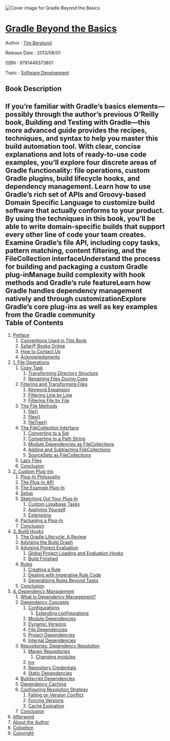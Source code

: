![Cover image for Gradle Beyond the Basics](https://imgdetail.ebookreading.net/cover/cover/software_development/EB9781449373801.jpg)

[Gradle Beyond the Basics](https://ebookreading.net/view/book/Gradle+Beyond+the+Basics-EB9781449373801_1.html "Gradle Beyond the Basics")
====================================================================================================================

Author : [Tim Berglund](https://ebookreading.net/search/author/Tim+Berglund)

Release Date : 2013/08/01

ISBN : 9781449373801

Topic : [Software Development](https://ebookreading.net/search/category/software-development)

Book Description
-----------------

If you’re familiar with Gradle’s basics elements—possibly through the author’s previous O’Reilly book, Building and Testing with Gradle—this more advanced guide provides the recipes, techniques, and syntax to help you master this build automation tool. With clear, concise explanations and lots of ready-to-use code examples, you’ll explore four discrete areas of Gradle functionality: file operations, custom Gradle plugins, build lifecycle hooks, and dependency management.
Learn how to use Gradle’s rich set of APIs and Groovy-based Domain Specific Language to customize build software that actually conforms to your product. By using the techniques in this book, you’ll be able to write domain-specific builds that support every other line of code your team creates.
Examine Gradle’s file API, including copy tasks, pattern matching, content filtering, and the FileCollection interfaceUnderstand the process for building and packaging a custom Gradle plug-inManage build complexity with hook methods and Gradle’s rule featureLearn how Gradle handles dependency management natively and through customizationExplore Gradle’s core plug-ins as well as key examples from the Gradle community              
Table of Contents
-----------------

1. [Preface](https://ebookreading.net/view/book/Gradle+Beyond+the+Basics-EB9781449373801_3.html)
    1. [Conventions Used in This Book](https://ebookreading.net/view/book/Gradle+Beyond+the+Basics-EB9781449373801_3.html#_conventions_used_i)
    1. [Safari® Books Online](https://ebookreading.net/view/book/Gradle+Beyond+the+Basics-EB9781449373801_3.html#_safari_books_onlin)
    1. [How to Contact Us](https://ebookreading.net/view/book/Gradle+Beyond+the+Basics-EB9781449373801_3.html#_how_to_contact_us)
    1. [Acknowledgments](https://ebookreading.net/view/book/Gradle+Beyond+the+Basics-EB9781449373801_3.html#_acknowledgments)
1. [1. File Operations](https://ebookreading.net/view/book/Gradle+Beyond+the+Basics-EB9781449373801_4.html)
    1. [Copy Task](https://ebookreading.net/view/book/Gradle+Beyond+the+Basics-EB9781449373801_4.html#COPY-TASK)
        1. [Transforming Directory Structure](https://ebookreading.net/view/book/Gradle+Beyond+the+Basics-EB9781449373801_4.html#_transforming_direc)
        1. [Renaming Files During Copy](https://ebookreading.net/view/book/Gradle+Beyond+the+Basics-EB9781449373801_4.html#_renaming_files_dur)
    1. [Filtering and Transforming Files](https://ebookreading.net/view/book/Gradle+Beyond+the+Basics-EB9781449373801_4.html#_filtering_and_tran)
        1. [Keyword Expansion](https://ebookreading.net/view/book/Gradle+Beyond+the+Basics-EB9781449373801_4.html#_keyword_expansion)
        1. [Filtering Line by Line](https://ebookreading.net/view/book/Gradle+Beyond+the+Basics-EB9781449373801_4.html#_filtering_line_by_)
        1. [Filtering File by File](https://ebookreading.net/view/book/Gradle+Beyond+the+Basics-EB9781449373801_4.html#_filtering_file_by_)
    1. [The File Methods](https://ebookreading.net/view/book/Gradle+Beyond+the+Basics-EB9781449373801_4.html#_the_file_methods)
        1. [file()](https://ebookreading.net/view/book/Gradle+Beyond+the+Basics-EB9781449373801_4.html#FILE-METHOD)
        1. [files()](https://ebookreading.net/view/book/Gradle+Beyond+the+Basics-EB9781449373801_4.html#FILES-METHOD)
        1. [fileTree()](https://ebookreading.net/view/book/Gradle+Beyond+the+Basics-EB9781449373801_4.html#FILE-TREE)
    1. [The FileCollection Interface](https://ebookreading.net/view/book/Gradle+Beyond+the+Basics-EB9781449373801_4.html#FILE-COLLECTIONS)
        1. [Converting to a Set](https://ebookreading.net/view/book/Gradle+Beyond+the+Basics-EB9781449373801_4.html#_converting_to_a_se)
        1. [Converting to a Path String](https://ebookreading.net/view/book/Gradle+Beyond+the+Basics-EB9781449373801_4.html#FILE-COLLECTION-PAT)
        1. [Module Dependencies as FileCollections](https://ebookreading.net/view/book/Gradle+Beyond+the+Basics-EB9781449373801_4.html#_module_dependencie)
        1. [Adding and Subtracting FileCollections](https://ebookreading.net/view/book/Gradle+Beyond+the+Basics-EB9781449373801_4.html#_adding_and_subtrac)
        1. [SourceSets as FileCollections](https://ebookreading.net/view/book/Gradle+Beyond+the+Basics-EB9781449373801_4.html#_sourcesets_as_file)
    1. [Lazy Files](https://ebookreading.net/view/book/Gradle+Beyond+the+Basics-EB9781449373801_4.html#_lazy_files)
    1. [Conclusion](https://ebookreading.net/view/book/Gradle+Beyond+the+Basics-EB9781449373801_4.html#_conclusion)
1. [2. Custom Plug-Ins](https://ebookreading.net/view/book/Gradle+Beyond+the+Basics-EB9781449373801_5.html)
    1. [Plug-In Philosophy](https://ebookreading.net/view/book/Gradle+Beyond+the+Basics-EB9781449373801_5.html#_plug_in_philosophy)
    1. [The Plug-In API](https://ebookreading.net/view/book/Gradle+Beyond+the+Basics-EB9781449373801_5.html#_the_plug_in_api)
    1. [The Example Plug-In](https://ebookreading.net/view/book/Gradle+Beyond+the+Basics-EB9781449373801_5.html#_the_example_plug_i)
    1. [Setup](https://ebookreading.net/view/book/Gradle+Beyond+the+Basics-EB9781449373801_5.html#_setup)
    1. [Sketching Out Your Plug-In](https://ebookreading.net/view/book/Gradle+Beyond+the+Basics-EB9781449373801_5.html#_sketching_out_your)
        1. [Custom Liquibase Tasks](https://ebookreading.net/view/book/Gradle+Beyond+the+Basics-EB9781449373801_5.html#_custom_liquibase_t)
        1. [Applying Yourself](https://ebookreading.net/view/book/Gradle+Beyond+the+Basics-EB9781449373801_5.html#_applying_yourself)
        1. [Extensions](https://ebookreading.net/view/book/Gradle+Beyond+the+Basics-EB9781449373801_5.html#_extensions)
    1. [Packaging a Plug-In](https://ebookreading.net/view/book/Gradle+Beyond+the+Basics-EB9781449373801_5.html#_packaging_a_plug_i)
    1. [Conclusion](https://ebookreading.net/view/book/Gradle+Beyond+the+Basics-EB9781449373801_5.html#_conclusion_2)
1. [3. Build Hooks](https://ebookreading.net/view/book/Gradle+Beyond+the+Basics-EB9781449373801_6.html)
    1. [The Gradle Lifecycle: A Review](https://ebookreading.net/view/book/Gradle+Beyond+the+Basics-EB9781449373801_6.html#GRADLE-LIFECYCLE-RE)
    1. [Advising the Build Graph](https://ebookreading.net/view/book/Gradle+Beyond+the+Basics-EB9781449373801_6.html#_advising_the_build)
    1. [Advising Project Evaluation](https://ebookreading.net/view/book/Gradle+Beyond+the+Basics-EB9781449373801_6.html#_advising_project_e)
        1. [Global Project Loading and Evaluation Hooks](https://ebookreading.net/view/book/Gradle+Beyond+the+Basics-EB9781449373801_6.html#_global_project_loa)
        1. [Build Finished](https://ebookreading.net/view/book/Gradle+Beyond+the+Basics-EB9781449373801_6.html#_build_finished)
    1. [Rules](https://ebookreading.net/view/book/Gradle+Beyond+the+Basics-EB9781449373801_6.html#_rules)
        1. [Creating a Rule](https://ebookreading.net/view/book/Gradle+Beyond+the+Basics-EB9781449373801_6.html#_creating_a_rule)
        1. [Dealing with Imperative Rule Code](https://ebookreading.net/view/book/Gradle+Beyond+the+Basics-EB9781449373801_6.html#_dealing_with_imper)
        1. [Generalizing Rules Beyond Tasks](https://ebookreading.net/view/book/Gradle+Beyond+the+Basics-EB9781449373801_6.html#_generalizing_rules)
    1. [Conclusion](https://ebookreading.net/view/book/Gradle+Beyond+the+Basics-EB9781449373801_6.html#_conclusion_3)
1. [4. Dependency Management](https://ebookreading.net/view/book/Gradle+Beyond+the+Basics-EB9781449373801_7.html)
    1. [What Is Dependency Management?](https://ebookreading.net/view/book/Gradle+Beyond+the+Basics-EB9781449373801_7.html#_what_is_dependency)
    1. [Dependency Concepts](https://ebookreading.net/view/book/Gradle+Beyond+the+Basics-EB9781449373801_7.html#_dependency_concept)
        1. [Configurations](https://ebookreading.net/view/book/Gradle+Beyond+the+Basics-EB9781449373801_7.html#DEPENDENCY-CONFIGUR)
            1. [Extending configurations](https://ebookreading.net/view/book/Gradle+Beyond+the+Basics-EB9781449373801_7.html#_extending_configur)
        1. [Module Dependencies](https://ebookreading.net/view/book/Gradle+Beyond+the+Basics-EB9781449373801_7.html#MODULE-DEPENDENCIES)
        1. [Dynamic Versions](https://ebookreading.net/view/book/Gradle+Beyond+the+Basics-EB9781449373801_7.html#DYNAMIC-VERSIONS)
        1. [File Dependencies](https://ebookreading.net/view/book/Gradle+Beyond+the+Basics-EB9781449373801_7.html#FILE-DEPENDENCIES)
        1. [Project Dependencies](https://ebookreading.net/view/book/Gradle+Beyond+the+Basics-EB9781449373801_7.html#PROJECT-DEPENDENCIE)
        1. [Internal Dependencies](https://ebookreading.net/view/book/Gradle+Beyond+the+Basics-EB9781449373801_7.html#_internal_dependenc)
    1. [Repositories: Dependency Resolution](https://ebookreading.net/view/book/Gradle+Beyond+the+Basics-EB9781449373801_7.html#DEPENDENCY-RESOLUTI)
        1. [Maven Repositories](https://ebookreading.net/view/book/Gradle+Beyond+the+Basics-EB9781449373801_7.html#TRANSITIVE-DEPENDEN)
            1. [Changing modules](https://ebookreading.net/view/book/Gradle+Beyond+the+Basics-EB9781449373801_7.html#CHANGING-MODULES)
        1. [Ivy](https://ebookreading.net/view/book/Gradle+Beyond+the+Basics-EB9781449373801_7.html#IVY-REPOSITORIES)
        1. [Repository Credentials](https://ebookreading.net/view/book/Gradle+Beyond+the+Basics-EB9781449373801_7.html#_repository_credent)
        1. [Static Dependencies](https://ebookreading.net/view/book/Gradle+Beyond+the+Basics-EB9781449373801_7.html#_static_dependencie)
    1. [Buildscript Dependencies](https://ebookreading.net/view/book/Gradle+Beyond+the+Basics-EB9781449373801_7.html#_buildscript_depend)
    1. [Dependency Caching](https://ebookreading.net/view/book/Gradle+Beyond+the+Basics-EB9781449373801_7.html#DEPENDENCY-CACHING)
    1. [Configuring Resolution Strategy](https://ebookreading.net/view/book/Gradle+Beyond+the+Basics-EB9781449373801_7.html#DEPENDENCY-RESOLUTI)
        1. [Failing on Version Conflict](https://ebookreading.net/view/book/Gradle+Beyond+the+Basics-EB9781449373801_7.html#_failing_on_version)
        1. [Forcing Versions](https://ebookreading.net/view/book/Gradle+Beyond+the+Basics-EB9781449373801_7.html#_forcing_versions)
        1. [Cache Expiration](https://ebookreading.net/view/book/Gradle+Beyond+the+Basics-EB9781449373801_7.html#CACHE-SEMANTICS)
    1. [Conclusion](https://ebookreading.net/view/book/Gradle+Beyond+the+Basics-EB9781449373801_7.html#_conclusion_4)
1. [Afterword](https://ebookreading.net/view/book/Gradle+Beyond+the+Basics-EB9781449373801_8.html)
1. [About the Author](https://ebookreading.net/view/book/Gradle+Beyond+the+Basics-EB9781449373801_9.html)
1. [Colophon](https://ebookreading.net/view/book/Gradle+Beyond+the+Basics-EB9781449373801_10.html)
1. [Copyright](https://ebookreading.net/view/book/Gradle+Beyond+the+Basics-EB9781449373801_11.html)
